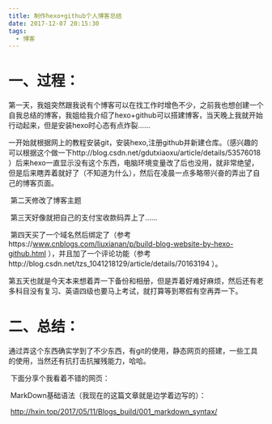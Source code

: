 ```yaml
---
title: 制作hexo+github个人博客总结
date: 2017-12-07 20:15:30
tags:
  - 博客
---
```



# 一、过程：
​	第一天，我姐突然跟我说有个博客可以在找工作时增色不少，之前我也想创建一个自我总结的博客，我姐给我介绍了hexo+github可以搭建博客，当天晚上我就开始行动起来，但是安装hexo时心态有点炸裂……

<!-- more -->

​	一开始就根据网上的教程安装git，安装hexo,注册github并新建仓库。（感兴趣的可以根据这个做一下http://blog.csdn.net/gdutxiaoxu/article/details/53576018 ）后来hexo一直显示没有这个东西，电脑环境变量改了后也没用，就非常绝望，但是后来瞎弄着就好了（不知道为什么），然后在凌晨一点多略带兴奋的弄出了自己的博客页面。

​    第二天修改了博客主题

​	第三天好像就把自己的支付宝收款码弄上了……

​	第四天买了一个域名然后绑定了（参考https://www.cnblogs.com/liuxianan/p/build-blog-website-by-hexo-github.html ），并且加了一个评论功能（参考http://blog.csdn.net/tzs_1041218129/article/details/70163194 ）。

​	第五天也就是今天本来想着弄一下备份和相册，但是弄着好难好麻烦，然后还有老多科目没有复习、英语四级也要马上考试，就打算等到寒假有空再弄一下。

# 二、总结：

​	通过弄这个东西确实学到了不少东西，有git的使用，静态网页的搭建，一些工具的使用，当然还有抗打击抗摧残能力，哈哈。

​	下面分享个我看着不错的网页：

​		MarkDown基础语法（我现在的这篇文章就是边学着边写的）：

​			http://hxin.top/2017/05/11/Blogs_build/001_markdown_syntax/



​	



